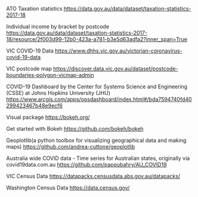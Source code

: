 ATO Taxation statistics 
https://data.gov.au/data/dataset/taxation-statistics-2017-18

Individual income by bracket by postcode
https://data.gov.au/data/dataset/taxation-statistics-2017-18/resource/2f003d99-12b0-423a-a781-b3e5d63adfa2?inner_span=True

VIC COVID-19 Data
https://www.dhhs.vic.gov.au/victorian-coronavirus-covid-19-data

VIC postcode map
https://discover.data.vic.gov.au/dataset/postcode-boundaries-polygon-vicmap-admin

COVID-19 Dashboard by the Center for Systems Science and Engineering (CSSE) at Johns Hopkins University (JHU)
https://www.arcgis.com/apps/opsdashboard/index.html#/bda7594740fd40299423467b48e9ecf6

Visual package
https://bokeh.org/

Get started with Bokeh
https://github.com/bokeh/bokeh

Geoplotlib(a python toolbox for visualizing geographical data and making maps)
https://github.com/andrea-cuttone/geoplotlib

Australia wide COVID data - Time series for Australian states, originally via covid19data.com.au
https://github.com/pappubahry/AU_COVID19

VIC Census Data
https://datapacks.censusdata.abs.gov.au/datapacks/

Washington Census Data
https://data.census.gov/